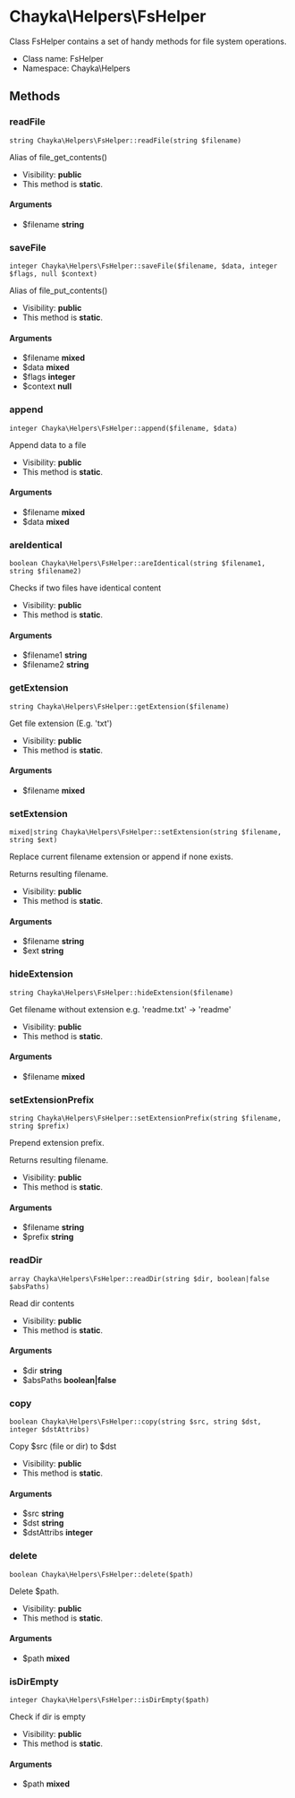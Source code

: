 Chayka\Helpers\FsHelper
===============

Class FsHelper contains a set of handy methods for file system operations.




* Class name: FsHelper
* Namespace: Chayka\Helpers







Methods
-------


### readFile

    string Chayka\Helpers\FsHelper::readFile(string $filename)

Alias of file_get_contents()



* Visibility: **public**
* This method is **static**.


#### Arguments
* $filename **string**



### saveFile

    integer Chayka\Helpers\FsHelper::saveFile($filename, $data, integer $flags, null $context)

Alias of file_put_contents()



* Visibility: **public**
* This method is **static**.


#### Arguments
* $filename **mixed**
* $data **mixed**
* $flags **integer**
* $context **null**



### append

    integer Chayka\Helpers\FsHelper::append($filename, $data)

Append data to a file



* Visibility: **public**
* This method is **static**.


#### Arguments
* $filename **mixed**
* $data **mixed**



### areIdentical

    boolean Chayka\Helpers\FsHelper::areIdentical(string $filename1, string $filename2)

Checks if two files have identical content



* Visibility: **public**
* This method is **static**.


#### Arguments
* $filename1 **string**
* $filename2 **string**



### getExtension

    string Chayka\Helpers\FsHelper::getExtension($filename)

Get file extension (E.g. 'txt')



* Visibility: **public**
* This method is **static**.


#### Arguments
* $filename **mixed**



### setExtension

    mixed|string Chayka\Helpers\FsHelper::setExtension(string $filename, string $ext)

Replace current filename extension or append if none exists.

Returns resulting filename.

* Visibility: **public**
* This method is **static**.


#### Arguments
* $filename **string**
* $ext **string**



### hideExtension

    string Chayka\Helpers\FsHelper::hideExtension($filename)

Get filename without extension
e.g. 'readme.txt' -> 'readme'



* Visibility: **public**
* This method is **static**.


#### Arguments
* $filename **mixed**



### setExtensionPrefix

    string Chayka\Helpers\FsHelper::setExtensionPrefix(string $filename, string $prefix)

Prepend extension prefix.

Returns resulting filename.

* Visibility: **public**
* This method is **static**.


#### Arguments
* $filename **string**
* $prefix **string**



### readDir

    array Chayka\Helpers\FsHelper::readDir(string $dir, boolean|false $absPaths)

Read dir contents



* Visibility: **public**
* This method is **static**.


#### Arguments
* $dir **string**
* $absPaths **boolean|false**



### copy

    boolean Chayka\Helpers\FsHelper::copy(string $src, string $dst, integer $dstAttribs)

Copy $src (file or dir) to $dst



* Visibility: **public**
* This method is **static**.


#### Arguments
* $src **string**
* $dst **string**
* $dstAttribs **integer**



### delete

    boolean Chayka\Helpers\FsHelper::delete($path)

Delete $path.



* Visibility: **public**
* This method is **static**.


#### Arguments
* $path **mixed**



### isDirEmpty

    integer Chayka\Helpers\FsHelper::isDirEmpty($path)

Check if dir is empty



* Visibility: **public**
* This method is **static**.


#### Arguments
* $path **mixed**


